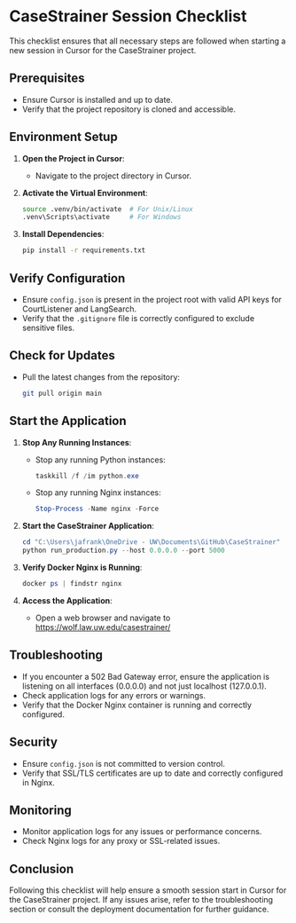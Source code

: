 # CaseStrainer Session Checklist

This checklist ensures that all necessary steps are followed when starting a new session in Cursor for the CaseStrainer project.

## Prerequisites

- Ensure Cursor is installed and up to date.
- Verify that the project repository is cloned and accessible.

## Environment Setup

1. **Open the Project in Cursor**:
   - Navigate to the project directory in Cursor.

2. **Activate the Virtual Environment**:
   ```bash
   source .venv/bin/activate  # For Unix/Linux
   .venv\Scripts\activate     # For Windows
   ```

3. **Install Dependencies**:
   ```bash
   pip install -r requirements.txt
   ```

## Verify Configuration

- Ensure `config.json` is present in the project root with valid API keys for CourtListener and LangSearch.
- Verify that the `.gitignore` file is correctly configured to exclude sensitive files.

## Check for Updates

- Pull the latest changes from the repository:
  ```bash
  git pull origin main
  ```

## Start the Application

1. **Stop Any Running Instances**:
   - Stop any running Python instances:
     ```powershell
     taskkill /f /im python.exe
     ```
   - Stop any running Nginx instances:
     ```powershell
     Stop-Process -Name nginx -Force
     ```

2. **Start the CaseStrainer Application**:
   ```powershell
   cd "C:\Users\jafrank\OneDrive - UW\Documents\GitHub\CaseStrainer"
   python run_production.py --host 0.0.0.0 --port 5000
   ```

3. **Verify Docker Nginx is Running**:
   ```powershell
   docker ps | findstr nginx
   ```

4. **Access the Application**:
   - Open a web browser and navigate to https://wolf.law.uw.edu/casestrainer/

## Troubleshooting

- If you encounter a 502 Bad Gateway error, ensure the application is listening on all interfaces (0.0.0.0) and not just localhost (127.0.0.1).
- Check application logs for any errors or warnings.
- Verify that the Docker Nginx container is running and correctly configured.

## Security

- Ensure `config.json` is not committed to version control.
- Verify that SSL/TLS certificates are up to date and correctly configured in Nginx.

## Monitoring

- Monitor application logs for any issues or performance concerns.
- Check Nginx logs for any proxy or SSL-related issues.

## Conclusion

Following this checklist will help ensure a smooth session start in Cursor for the CaseStrainer project. If any issues arise, refer to the troubleshooting section or consult the deployment documentation for further guidance. 